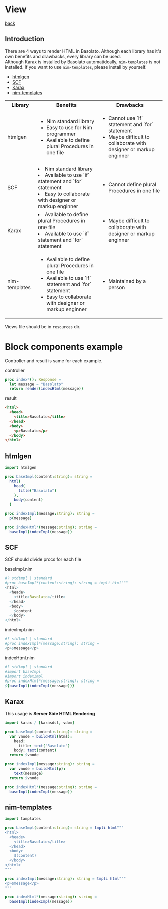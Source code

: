View
===
[back](../README.md)

## Introduction
There are 4 ways to render HTML in Basolato. Although each library has it's own benefits and drawbacks, every library can be used.  
Although Karax is installed by Basolato automatidcally, `nim-templates` is not installed. If you want to use `nim-templates`, please install by yourself.

- [htmlgen](https://nim-lang.org/docs/htmlgen.html)
- [SCF](https://nim-lang.org/docs/filters.html)
- [Karax](https://github.com/pragmagic/karax)
- [nim-templates](https://github.com/onionhammer/nim-templates)

<table>
  <tr>
    <th>Library</th><th>Benefits</th><th>Drawbacks</th>
  </tr>
  <tr>
    <td>htmlgen</td>
    <td>
      <ul>
        <li>Nim standard library</li>
        <li>Easy to use for Nim programmer</li>
        <li>Available to define plural Procedures in one file</li>
      </ul>
    </td>
    <td>
      <ul>
        <li>Cannot use `if` statement and `for` statement</li>
        <li>Maybe difficult to collaborate with designer or markup enginner</li>
      </ul>
    </td>
  </tr>
  <tr>
    <td>SCF</td>
    <td>
      <li>Nim standard library</li>
      <li>Available to use `if` statement and `for` statement</li>
      <li>Easy to collaborate with designer or markup enginner</li>
    </td>
    <td>
      <ul>
        <li>Cannot define plural Procedures in one file</li>
      </ul>
    </td>
  </tr>
  <tr>
    <td>Karax</td>
    <td>
      <li>Available to define plural Procedures in one file</li>
      <li>Available to use `if` statement and `for` statement</li>
    </td>
    <td>
      <ul>
        <li>Maybe difficult to collaborate with designer or markup enginner</li>
      </ul>
    </td>
  </tr>
  <tr>
    <td>nim-templates</td>
    <td>
      <ul>
        <li>Available to define plural Procedures in one file</li>
        <li>Available to use `if` statement and `for` statement</li>
        <li>Easy to collaborate with designer or markup enginner</li>
      </ul>
    </td>
    <td>
      <ul>
        <li>Maintained by a person</li>
      </ul>
    </td>
  </tr>
</table>

Views file should be in `resources` dir.

# Block components example

Controller and result is same for each example.

controller
```nim
proc index*(): Response =
  let message = "Basolato"
  return render(indexHtml(message))
```

result
```html
<html>
  <head>
    <title>Basolato</title>
  </head>
  <body>
    <p>Basolato</p>
  </body>
</html>
```

## htmlgen

```nim
import htmlgen

proc baseImpl(content:string): string =
  html(
    head(
      title("Basolato")
    ),
    body(content)
  )

proc indexImpl(message:string): string =
  p(message)

proc indexHtml*(message:string): string =
  baseImpl(indexImpl(message))
```


## SCF

SCF should divide procs for each file

baseImpl.nim
```nim
#? stdtmpl | standard
#proc baseImpl*(content:string): string = tmpli html"""
<html>
  <heade>
    <title>Basolato</title>
  </head>
  <body>
    $content
  </body>
</html>
```

indexImpl.nim
```nim
#? stdtmpl | standard
#proc indexImpl*(message:string): string =
<p>$message</p>
```

indexHtml.nim
```nim
#? stdtmpl | standard
#import baseImpl
#import indexImpl
#proc indexHtml*(message:string): string =
${baseImpl(indexImpl(message))}
```

## Karax
This usage is **Server Side HTML Rendering**

```nim
import karax / [karasdsl, vdom]

proc baseImpl(content:string): string =
  var vnode = buildHtml(html):
    head:
      title: text("Basolato")
    body: text(content)
  return $vnode

proc indexImpl(message:string): string =
  var vnode = buildHtml(p):
    text(message)
  return $vnode

proc indexHtml*(message:string): string =
  baseImpl(indexImpl(message))
```

## nim-templates

```nim
import tamplates

proc baseImpl(content:string): string = tmpli html"""
<html>
  <heade>
    <title>Basolato</title>
  </head>
  <body>
    $(content)
  </body>
</html>
"""

proc indexImpl(message:string): string = tmpli html"""
<p>$message</p>
"""

proc indexHtml*(message:string): string =
  baseImpl(indexImpl(message))
```
